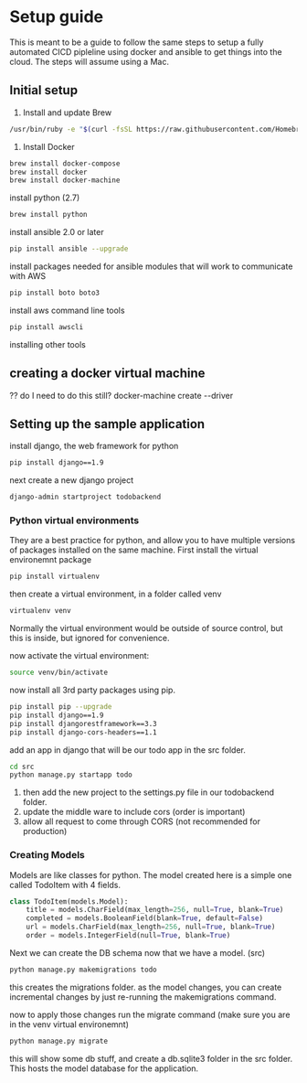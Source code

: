 # Setup guide

This is meant to be a guide to follow the same steps to setup a fully automated CICD pipleline using docker and ansible to get things into the cloud. The steps will assume using a Mac.

## Initial setup

1. Install and update Brew

``` bash
/usr/bin/ruby -e "$(curl -fsSL https://raw.githubusercontent.com/Homebrew/install/master/install)"
```

1. Install Docker

``` bash
brew install docker-compose
brew install docker
brew install docker-machine
```

install python (2.7)

``` bash
brew install python
```

install ansible 2.0 or later

``` bash
pip install ansible --upgrade
```

install packages needed for ansible modules that will work to communicate with AWS

``` bash
pip install boto boto3
```

install aws command line tools

``` bash
pip install awscli
```

installing other tools

## creating a docker virtual machine

?? do I need to do this still?
docker-machine create --driver

## Setting up the sample application

install django, the web framework for python

``` bash
pip install django==1.9
```

next create a new django project

``` bash
django-admin startproject todobackend
```

### Python virtual environments

They are a best practice for python, and allow you to have multiple versions of packages installed on the same machine. First install the virtual environemnt package

``` bash
pip install virtualenv
```

then create a virtual environment, in a folder called venv

``` bash
virtualenv venv
```

Normally the virtual environment would be outside of source control, but this is inside, but ignored for convenience.

now activate the virtual environment:

``` bash
source venv/bin/activate
```

now install all 3rd party packages using pip.

``` bash
pip install pip --upgrade
pip install django==1.9
pip install djangorestframework==3.3
pip install django-cors-headers==1.1
```

add an app in django that will be our todo app in the src folder.

``` bash
cd src
python manage.py startapp todo
```

1. then add the new project to the settings.py file in our todobackend folder.
1. update the middle ware to include cors (order is important)
1. allow all request to come through CORS (not recommended for production)

### Creating Models

Models are like classes for python. The model created here is a simple one called TodoItem with 4 fields.

``` python
class TodoItem(models.Model):
    title = models.CharField(max_length=256, null=True, blank=True)
    completed = models.BooleanField(blank=True, default=False)
    url = models.CharField(max_length=256, null=True, blank=True)
    order = models.IntegerField(null=True, blank=True)
```

Next we can create the DB schema now that we have a model. (src)

``` bash
python manage.py makemigrations todo
```

this creates the migrations folder. as the model changes, you can create incremental changes by just re-running the makemigrations command.

now to apply those changes run the migrate command (make sure you are in the venv virtual environemnt)

``` bash
python manage.py migrate
```

this will show some db stuff, and create a db.sqlite3 folder in the src folder. This hosts the model database for the application.

